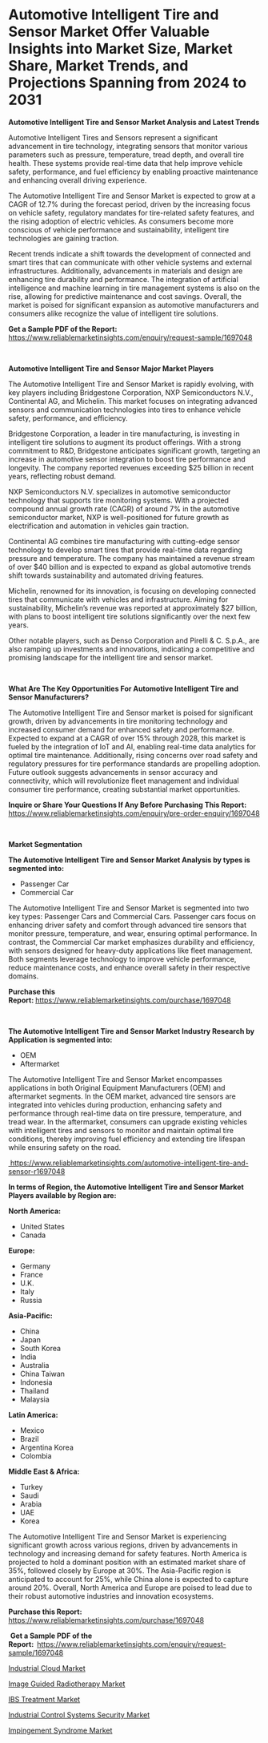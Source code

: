 <p><h1>Automotive Intelligent Tire and Sensor Market Offer Valuable Insights into Market Size, Market Share, Market Trends, and Projections Spanning from 2024 to 2031</h1></p><p><strong>Automotive Intelligent Tire and Sensor Market Analysis and Latest Trends</strong></p>
<p><p>Automotive Intelligent Tires and Sensors represent a significant advancement in tire technology, integrating sensors that monitor various parameters such as pressure, temperature, tread depth, and overall tire health. These systems provide real-time data that help improve vehicle safety, performance, and fuel efficiency by enabling proactive maintenance and enhancing overall driving experience.</p><p>The Automotive Intelligent Tire and Sensor Market is expected to grow at a CAGR of 12.7% during the forecast period, driven by the increasing focus on vehicle safety, regulatory mandates for tire-related safety features, and the rising adoption of electric vehicles. As consumers become more conscious of vehicle performance and sustainability, intelligent tire technologies are gaining traction.</p><p>Recent trends indicate a shift towards the development of connected and smart tires that can communicate with other vehicle systems and external infrastructures. Additionally, advancements in materials and design are enhancing tire durability and performance. The integration of artificial intelligence and machine learning in tire management systems is also on the rise, allowing for predictive maintenance and cost savings. Overall, the market is poised for significant expansion as automotive manufacturers and consumers alike recognize the value of intelligent tire solutions.</p></p>
<p><strong>Get a Sample PDF of the Report:&nbsp;</strong> <a href="https://www.reliablemarketinsights.com/enquiry/request-sample/1697048?utm_campaign=1622&utm_medium=2&utm_source=Github&utm_content=ia&utm_term=20102024&utm_id=automotive-intelligent-tire-and-sensor">https://www.reliablemarketinsights.com/enquiry/request-sample/1697048</a></p>
<p>&nbsp;</p>
<p><strong>Automotive Intelligent Tire and Sensor Major Market Players</strong></p>
<p><p>The Automotive Intelligent Tire and Sensor Market is rapidly evolving, with key players including Bridgestone Corporation, NXP Semiconductors N.V., Continental AG, and Michelin. This market focuses on integrating advanced sensors and communication technologies into tires to enhance vehicle safety, performance, and efficiency.</p><p>Bridgestone Corporation, a leader in tire manufacturing, is investing in intelligent tire solutions to augment its product offerings. With a strong commitment to R&D, Bridgestone anticipates significant growth, targeting an increase in automotive sensor integration to boost tire performance and longevity. The company reported revenues exceeding $25 billion in recent years, reflecting robust demand.</p><p>NXP Semiconductors N.V. specializes in automotive semiconductor technology that supports tire monitoring systems. With a projected compound annual growth rate (CAGR) of around 7% in the automotive semiconductor market, NXP is well-positioned for future growth as electrification and automation in vehicles gain traction.</p><p>Continental AG combines tire manufacturing with cutting-edge sensor technology to develop smart tires that provide real-time data regarding pressure and temperature. The company has maintained a revenue stream of over $40 billion and is expected to expand as global automotive trends shift towards sustainability and automated driving features.</p><p>Michelin, renowned for its innovation, is focusing on developing connected tires that communicate with vehicles and infrastructure. Aiming for sustainability, Michelin’s revenue was reported at approximately $27 billion, with plans to boost intelligent tire solutions significantly over the next few years.</p><p>Other notable players, such as Denso Corporation and Pirelli & C. S.p.A., are also ramping up investments and innovations, indicating a competitive and promising landscape for the intelligent tire and sensor market.</p></p>
<p>&nbsp;</p>
<p><strong>What Are The Key Opportunities For Automotive Intelligent Tire and Sensor Manufacturers?</strong></p>
<p><p>The Automotive Intelligent Tire and Sensor market is poised for significant growth, driven by advancements in tire monitoring technology and increased consumer demand for enhanced safety and performance. Expected to expand at a CAGR of over 15% through 2028, this market is fueled by the integration of IoT and AI, enabling real-time data analytics for optimal tire maintenance. Additionally, rising concerns over road safety and regulatory pressures for tire performance standards are propelling adoption. Future outlook suggests advancements in sensor accuracy and connectivity, which will revolutionize fleet management and individual consumer tire performance, creating substantial market opportunities.</p></p>
<p><strong>Inquire or Share Your Questions If Any Before Purchasing This Report:</strong> <a href="https://www.reliablemarketinsights.com/enquiry/pre-order-enquiry/1697048?utm_campaign=1622&utm_medium=2&utm_source=Github&utm_content=ia&utm_term=20102024&utm_id=automotive-intelligent-tire-and-sensor">https://www.reliablemarketinsights.com/enquiry/pre-order-enquiry/1697048</a></p>
<p>&nbsp;</p>
<p><strong>Market Segmentation</strong></p>
<p><strong>The Automotive Intelligent Tire and Sensor Market Analysis by types is segmented into:</strong></p>
<p><ul><li>Passenger Car</li><li>Commercial Car</li></ul></p>
<p><p>The Automotive Intelligent Tire and Sensor Market is segmented into two key types: Passenger Cars and Commercial Cars. Passenger cars focus on enhancing driver safety and comfort through advanced tire sensors that monitor pressure, temperature, and wear, ensuring optimal performance. In contrast, the Commercial Car market emphasizes durability and efficiency, with sensors designed for heavy-duty applications like fleet management. Both segments leverage technology to improve vehicle performance, reduce maintenance costs, and enhance overall safety in their respective domains.</p></p>
<p><strong>Purchase this Report:&nbsp;</strong><a href="https://www.reliablemarketinsights.com/purchase/1697048?utm_campaign=1622&utm_medium=2&utm_source=Github&utm_content=ia&utm_term=20102024&utm_id=automotive-intelligent-tire-and-sensor">https://www.reliablemarketinsights.com/purchase/1697048</a></p>
<p>&nbsp;</p>
<p><strong>The Automotive Intelligent Tire and Sensor Market Industry Research by Application is segmented into:</strong></p>
<p><ul><li>OEM</li><li>Aftermarket</li></ul></p>
<p><p>The Automotive Intelligent Tire and Sensor Market encompasses applications in both Original Equipment Manufacturers (OEM) and aftermarket segments. In the OEM market, advanced tire sensors are integrated into vehicles during production, enhancing safety and performance through real-time data on tire pressure, temperature, and tread wear. In the aftermarket, consumers can upgrade existing vehicles with intelligent tires and sensors to monitor and maintain optimal tire conditions, thereby improving fuel efficiency and extending tire lifespan while ensuring safety on the road.</p></p>
<p><a href="https://www.reliablemarketinsights.com/automotive-intelligent-tire-and-sensor-r1697048?utm_campaign=1622&utm_medium=2&utm_source=Github&utm_content=ia&utm_term=20102024&utm_id=automotive-intelligent-tire-and-sensor">&nbsp;https://www.reliablemarketinsights.com/automotive-intelligent-tire-and-sensor-r1697048</a></p>
<p><strong>In terms of Region, the Automotive Intelligent Tire and Sensor Market Players available by Region are:</strong></p>
<p>
    <p> <strong> North America: </strong>
        <ul>
            <li>United States</li>
            <li>Canada</li>
        </ul>
        </p> 
    <p> <strong> Europe: </strong>
        <ul>
            <li>Germany</li>
            <li>France</li>
            <li>U.K.</li>
            <li>Italy</li>
            <li>Russia</li>
        </ul>
        </p> 
    <p> <strong> Asia-Pacific: </strong>
        <ul>
            <li>China</li>
            <li>Japan</li>
            <li>South Korea</li>
            <li>India</li>
            <li>Australia</li>
            <li>China Taiwan</li>
            <li>Indonesia</li>
            <li>Thailand</li>
            <li>Malaysia</li>
        </ul>
        </p> 
    <p> <strong> Latin America: </strong>
        <ul>
            <li>Mexico</li>
            <li>Brazil</li>
            <li>Argentina Korea</li>
            <li>Colombia</li>
        </ul>
        </p> 
    <p> <strong> Middle East & Africa: </strong>
        <ul>
            <li>Turkey</li>
            <li>Saudi</li>
            <li>Arabia</li>
            <li>UAE</li>
            <li>Korea</li>
        </ul>
    </p>
    </p>
<p><p>The Automotive Intelligent Tire and Sensor Market is experiencing significant growth across various regions, driven by advancements in technology and increasing demand for safety features. North America is projected to hold a dominant position with an estimated market share of 35%, followed closely by Europe at 30%. The Asia-Pacific region is anticipated to account for 25%, while China alone is expected to capture around 20%. Overall, North America and Europe are poised to lead due to their robust automotive industries and innovation ecosystems.</p></p>
<p><strong>Purchase this Report: </strong><a href="https://www.reliablemarketinsights.com/purchase/1697048?utm_campaign=1622&utm_medium=2&utm_source=Github&utm_content=ia&utm_term=20102024&utm_id=automotive-intelligent-tire-and-sensor">https://www.reliablemarketinsights.com/purchase/1697048</a></p>
<p>&nbsp;<strong>Get a Sample PDF of the Report:&nbsp;&nbsp;</strong><a href="https://www.reliablemarketinsights.com/enquiry/request-sample/1697048?utm_campaign=1622&utm_medium=2&utm_source=Github&utm_content=ia&utm_term=20102024&utm_id=automotive-intelligent-tire-and-sensor">https://www.reliablemarketinsights.com/enquiry/request-sample/1697048</a></p>
<p><strong></strong></p>
<p><p><a href="https://www.linkedin.com/pulse/trends-global-industrial-cloud-market-forecast-analysis-2024--rhyjc?utm_campaign=1622&utm_medium=2&utm_source=Github&utm_content=ia&utm_term=20102024&utm_id=automotive-intelligent-tire-and-sensor">Industrial Cloud Market</a></p><p><a href="https://www.linkedin.com/pulse/global-image-guided-radiotherapy-market-trends-forecasts-strategic-ktabc?utm_campaign=1622&utm_medium=2&utm_source=Github&utm_content=ia&utm_term=20102024&utm_id=automotive-intelligent-tire-and-sensor">Image Guided Radiotherapy Market</a></p><p><a href="https://www.linkedin.com/pulse/regional-adaptations-global-ibs-treatment-market-trends-jqtqc?utm_campaign=1622&utm_medium=2&utm_source=Github&utm_content=ia&utm_term=20102024&utm_id=automotive-intelligent-tire-and-sensor">IBS Treatment Market</a></p><p><a href="https://www.linkedin.com/pulse/global-industrial-control-systems-security-market-analysis-key-u4mrc?utm_campaign=1622&utm_medium=2&utm_source=Github&utm_content=ia&utm_term=20102024&utm_id=automotive-intelligent-tire-and-sensor">Industrial Control Systems Security Market</a></p><p><a href="https://www.linkedin.com/pulse/global-perspectives-impingement-syndrome-market-trends-challenges-0xxec?utm_campaign=1622&utm_medium=2&utm_source=Github&utm_content=ia&utm_term=20102024&utm_id=automotive-intelligent-tire-and-sensor">Impingement Syndrome Market</a></p></p>